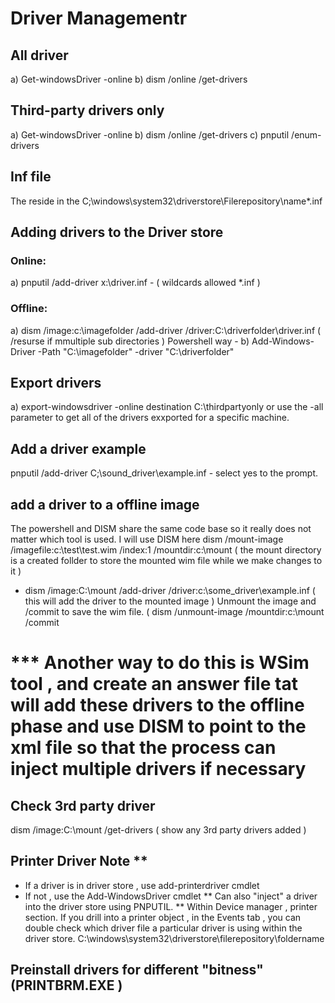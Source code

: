 # Driver Managementr
## All driver
  a) Get-windowsDriver -online
  b) dism /online /get-drivers
 ## Third-party drivers only
  a) Get-windowsDriver -online
  b) dism /online /get-drivers
  c) pnputil /enum-drivers
  
## Inf file 
  The reside in the C;\windows\system32\driverstore\Filerepository\name\*.inf
  
## Adding drivers to the Driver store

### Online:
a) pnputil /add-driver x:\driver.inf - ( wildcards allowed *.inf ) 

### Offline:
 a) dism /image:c:\imagefolder /add-driver /driver:C:\driverfolder\driver.inf ( /resurse if mmultiple sub directories )
  Powershell way - b) Add-Windows-Driver -Path "C:\imagefolder" -driver "C:\driverfolder"
  
## Export drivers
a) export-windowsdriver -online destination C:\thirdpartyonly or use the -all parameter to get all of the drivers exxported for a specific machine.

## Add a driver example
 pnputil /add-driver C;\sound_driver\example.inf  - select yes to the prompt. 
 
 ## add a driver to a offline image
 
The powershell and DISM share the same code base so it really does not matter which tool is used. I will use DISM here
dism /mount-image /imagefile:c:\test\test.wim /index:1 /mountdir:c:\mount  ( the mount directory is a created follder to store the mounted wim file while we make changes to it ) 
- dism /image:C:\mount /add-driver /driver:c:\some_driver\example.inf ( this will add the driver to the mounted image ) 
Unmount the image and /commit to save the wim file. ( dism /unmount-image /mountdir:c:\mount /commit

# *** Another way to do this is WSim tool , and create an answer file tat will add these drivers to the offline phase and use DISM to point to the xml file so that the process can inject multiple drivers if necessary 

## Check 3rd party driver

dism /image:C:\mount /get-drivers ( show any 3rd party drivers added ) 
 
## Printer Driver Note **
- If a driver is in driver store , use add-printerdriver cmdlet
- If not , use the Add-WindowsDriver cmdlet 
** Can also "inject" a driver into the driver store using PNPUTIL.
** Within Device manager , printer section. If you drill into a printer object , in the Events tab , you can double check which driver file a particular driver is using within the driver store. C:\windows\system32\driverstore\filerepository\foldername

## Preinstall drivers for different "bitness" (PRINTBRM.EXE ) 





















  
